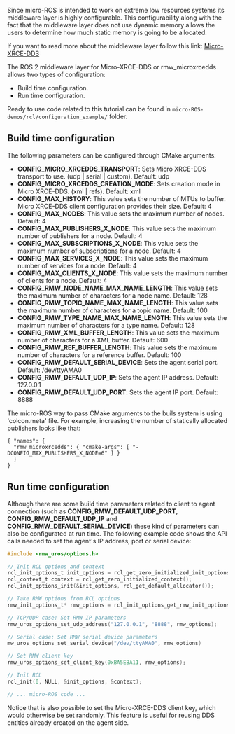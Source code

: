 
Since micro-ROS is intended to work on extreme low resources systems its middleware layer is highly configurable. This configurability along with the fact that the middleware layer does not use dynamic memory allows the users to determine how much static memory is going to be allocated.

If you want to read more about the middleware layer follow this link: [Micro-XRCE-DDS](https://micro-xrce-dds.readthedocs.io/en/latest/)

The ROS 2 middleware layer for Micro-XRCE-DDS or rmw_microxrcedds allows two types of configuration:
- Build time configuration.
- Run time configuration.

Ready to use code related to this tutorial can be found in `micro-ROS-demos/rcl/configuration_example/` folder.

## Build time configuration

The following parameters can be configured through CMake arguments:

- **CONFIG_MICRO_XRCEDDS_TRANSPORT**: Sets Micro XRCE-DDS transport to use. (udp | serial | custom). Default: udp
- **CONFIG_MICRO_XRCEDDS_CREATION_MODE**: Sets creation mode in Micro XRCE-DDS. (xml | refs). Default: xml
- **CONFIG_MAX_HISTORY**: This value sets the number of MTUs to buffer. Micro XRCE-DDS client configuration provides their size. Default: 4
- **CONFIG_MAX_NODES**: This value sets the maximum number of nodes. Default: 4
- **CONFIG_MAX_PUBLISHERS_X_NODE**: This value sets the maximum number of publishers for a node. Default: 4
- **CONFIG_MAX_SUBSCRIPTIONS_X_NODE**: This value sets the maximum number of subscriptions for a node. Default: 4
- **CONFIG_MAX_SERVICES_X_NODE**: This value sets the maximum number of services for a node. Default: 4
- **CONFIG_MAX_CLIENTS_X_NODE**: This value sets the maximum number of clients for a node. Default: 4
- **CONFIG_RMW_NODE_NAME_MAX_NAME_LENGTH**: This value sets the maximum number of characters for a node name. Default: 128
- **CONFIG_RMW_TOPIC_NAME_MAX_NAME_LENGTH**: This value sets the maximum number of characters for a topic name. Default: 100
- **CONFIG_RMW_TYPE_NAME_MAX_NAME_LENGTH**: This value sets the maximum number of characters for a type name. Default: 128
- **CONFIG_RMW_XML_BUFFER_LENGTH**: This value sets the maximum number of characters for a XML buffer. Default: 600
- **CONFIG_RMW_REF_BUFFER_LENGTH**: This value sets the maximum number of characters for a reference buffer. Default: 100
- **CONFIG_RMW_DEFAULT_SERIAL_DEVICE**: Sets the agent serial port. Default: /dev/ttyAMA0
- **CONFIG_RMW_DEFAULT_UDP_IP**: Sets the agent IP address. Default: 127.0.0.1
- **CONFIG_RMW_DEFAULT_UDP_PORT**: Sets the agent IP port. Default: 8888
  
The micro-ROS way to pass CMake arguments to the buils system is using 'colcon.meta' file. For example, increasing the number of statically allocated publishers looks like that:

```
{ "names": {
  "rmw_microxrcedds": { "cmake-args": [ "-DCONFIG_MAX_PUBLISHERS_X_NODE=6" ] }
  }
}
```

## Run time configuration

Although there are some build time parameters related to client to agent connection (such as **CONFIG_RMW_DEFAULT_UDP_PORT**, **CONFIG_RMW_DEFAULT_UDP_IP** and **CONFIG_RMW_DEFAULT_SERIAL_DEVICE**) these kind of parameters can also be configurated at run time. The following example code shows the API calls needed to set the agent's IP address, port or serial device:

```c 
#include <rmw_uros/options.h>

// Init RCL options and context
rcl_init_options_t init_options = rcl_get_zero_initialized_init_options();
rcl_context_t context = rcl_get_zero_initialized_context();
rcl_init_options_init(&init_options, rcl_get_default_allocator());

// Take RMW options from RCL options
rmw_init_options_t* rmw_options = rcl_init_options_get_rmw_init_options(&init_options);

// TCP/UDP case: Set RMW IP parameters
rmw_uros_options_set_udp_address("127.0.0.1", "8888", rmw_options);

// Serial case: Set RMW serial device parameters
mw_uros_options_set_serial_device("/dev/ttyAMA0", rmw_options)

// Set RMW client key
rmw_uros_options_set_client_key(0xBA5EBA11, rmw_options);

// Init RCL
rcl_init(0, NULL, &init_options, &context);

// ... micro-ROS code ...
```

Notice that is also possible to set the Micro-XRCE-DDS client key, which would otherwise be set randomly. This feature is useful for reusing DDS entities already created on the agent side.


